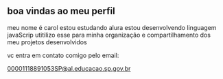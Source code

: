 ## boa vindas ao meu perfil

meu nome é carol
estou estudando alura estou desenvolvendo linguagem javaScrip utitilizo esse para minha organização e compartilhamento dos meu projetos desenvolvidos

vc entra em contato comigo pelo email:


00001118891053SP@al.educacao.sp.gov.br

